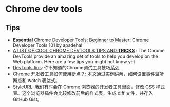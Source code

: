 # Chrome dev tools

## Tips

- [**Essential** Chrome Developer Tools: Beginner to Master](https://apsdehal.in/blog/chrome-developer-tools-to-master): Chrome Developer Tools 101 by apsdehal
- [A LIST OF COOL CHROME DEVTOOLS TIPS AND **TRICKS**](https://flaviocopes.com/chrome-devtools-tips/) : The Chrome DevTools provide an amazing set of tools to help you develop on the Web platform. Here are a few tips you might not know yet
- [DevTools tips](https://medium.com/@tomsu/devtools-tips-day-1-the-console-dollars-3aa0d93e923c): 你不知道的Chrome调试工具技巧[系列](https://juejin.im/post/5c09a80151882521c81168a2)
- [Chrome 开发者工具如何使用断点？](https://codeburst.io/learn-how-to-debug-javascript-with-chrome-devtools-9514c58479db): 本文通过实例讲解，如何设置事件监听断点和 watch 表达式。
- [StyleURL](https://www.styleurl.app/): 我们有时会在 Chrome 浏览器的开发者工具里面，修改 CSS 样式表。这个浏览器插件会比较修改前后的样式表，生成 diff 文件，并存入 GitHub Gist。


